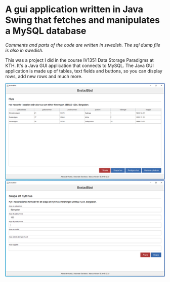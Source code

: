 # A gui application written in Java Swing that fetches and manipulates a MySQL database

*Comments and parts of the code are written in swedish. The sql dump file is also in swedish.*

This was a project I did in the course IV1351 Data Storage Paradigms at KTH. It's a Java GUI application that connects to MySQL. The Java GUI 
application is made up of tables, text fields and buttons, so you can display rows, add new rows and much more.

![Application image](https://github.com/alevarn/gui-with-database/blob/master/example%20pictures/app.PNG)
![Application image](https://github.com/alevarn/gui-with-database/blob/master/example%20pictures/app2.PNG)